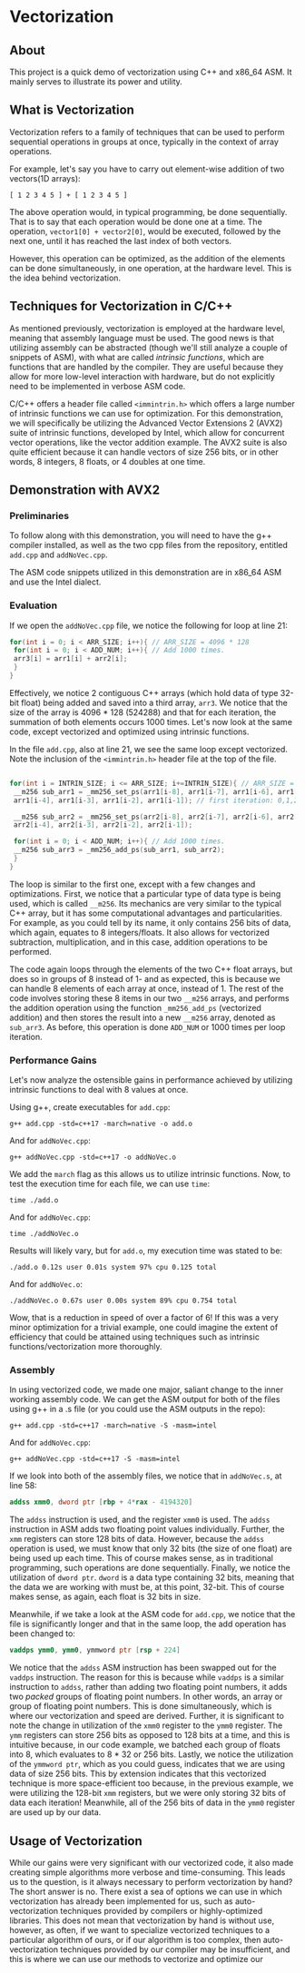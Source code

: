 # Vectorization

## About
This project is a quick demo of vectorization using C++ and x86_64 ASM. It mainly serves to illustrate its power and utility.

## What is Vectorization 
Vectorization refers to a family of techniques that can be used to perform sequential operations in groups at once, typically in the context of array operations. 

For example, let's say you have to carry out element-wise addition of two vectors(1D arrays): 

```[ 1 2 3 4 5 ] + [ 1 2 3 4 5 ]```

The above operation would, in typical programming, be done sequentially. That is to say that each operation would be done one at a time. The operation, ```vector1[0] + vector2[0]```, would be executed, followed by the next one, until it has reached the last index of both vectors. 

However, this operation can be optimized, as the addition of the elements can be done simultaneously, in one operation, at the hardware level. This is the idea behind vectorization. 

## Techniques for Vectorization in C/C++
As mentioned previously, vectorization is employed at the hardware level, meaning that assembly language must be used. The good news is that utilizing assembly can be abstracted (though we'll still analyze a couple of snippets of ASM), with what are called *intrinsic functions*, which are functions that are handled by the compiler. They are useful because they allow for more low-level interaction with hardware, but do not explicitly need to be implemented in verbose ASM code. 

C/C++ offers a header file called ```<immintrin.h>``` which offers a large number of intrinsic functions we can use for optimization. For this demonstration, we will specifically be utilizing the Advanced Vector Extensions 2 (AVX2) suite of intrinsic functions, developed by Intel, which allow for concurrent vector operations, like the vector addition example. The AVX2 suite is also quite efficient because it can handle vectors of size 256 bits, or in other words, 8 integers, 8 floats, or 4 doubles at one time. 

## Demonstration with AVX2

### Preliminaries
To follow along with this demonstration, you will need to have the g++ compiler installed, as well as the two cpp files from the repository, entitled ```add.cpp``` and ```addNoVec.cpp```. 

The ASM code snippets utilized in this demonstration are in x86_64 ASM and use the Intel dialect. 

### Evaluation
If we open the ```addNoVec.cpp``` file, we notice the following for loop at line 21:
```cpp 
for(int i = 0; i < ARR_SIZE; i++){ // ARR_SIZE = 4096 * 128
 for(int i = 0; i < ADD_NUM; i++){ // Add 1000 times.
 arr3[i] = arr1[i] + arr2[i];
 }
}
```
Effectively, we notice 2 contiguous C++ arrays (which hold data of type 32-bit float) being added and saved into a third array, ```arr3```. We notice that the size of the array is 4096 * 128 (524288) and that for each iteration, the summation of both elements occurs 1000 times. Let's now look at the same code, except vectorized and optimized using intrinsic functions. 

In the file ```add.cpp```, also at line 21, we see the same loop except vectorized. Note the inclusion of the ```<immintrin.h>``` header file at the top of the file.

```cpp

for(int i = INTRIN_SIZE; i <= ARR_SIZE; i+=INTRIN_SIZE){ // ARR_SIZE = 4096 * 128
 __m256 sub_arr1 = _mm256_set_ps(arr1[i-8], arr1[i-7], arr1[i-6], arr1[i-5], 
 arr1[i-4], arr1[i-3], arr1[i-2], arr1[i-1]); // first iteration: 0,1,2,3,4,5,6,7...

 __m256 sub_arr2 = _mm256_set_ps(arr2[i-8], arr2[i-7], arr2[i-6], arr2[i-5], 
 arr2[i-4], arr2[i-3], arr2[i-2], arr2[i-1]); 

 for(int i = 0; i < ADD_NUM; i++){ // Add 1000 times. 
 __m256 sub_arr3 = _mm256_add_ps(sub_arr1, sub_arr2);
 }
}
```

The loop is similar to the first one, except with a few changes and optimizations. First, we notice that a particular type of data type is being used, which is called ```__m256```. Its mechanics are very similar to the typical C++ array, but it has some computational advantages and particularities. For example, as you could tell by its name, it only contains 256 bits of data, which again, equates to 8 integers/floats. It also allows for vectorized subtraction, multiplication, and in this case, addition operations to be performed. 

The code again loops through the elements of the two C++ float arrays, but does so in groups of 8 instead of 1- and as expected, this is because we can handle 8 elements of each array at once, instead of 1. The rest of the code involves storing these 8 items in our two ```__m256``` arrays, and performs the addition operation using the function ```_mm256_add_ps``` (vectorized addition) and then stores the result into a new ```__m256``` array, denoted as ```sub_arr3```. As before, this operation is done ```ADD_NUM``` or 1000 times per loop iteration.

### Performance Gains
Let's now analyze the ostensible gains in performance achieved by utilizing intrinsic functions to deal with 8 values at once. 

Using g++, create executables for ```add.cpp```:

```
g++ add.cpp -std=c++17 -march=native -o add.o
```

And for ```addNoVec.cpp```:

```
g++ addNoVec.cpp -std=c++17 -o addNoVec.o 
```

We add the ```march``` flag as this allows us to utilize intrinsic functions. Now, to test the execution time for each file, we can use ```time```:

```
time ./add.o 
```

And for ```addNoVec.cpp```:

```
time ./addNoVec.o 
```

Results will likely vary, but for ```add.o```, my execution time was stated to be:

```./add.o 0.12s user 0.01s system 97% cpu 0.125 total```

And for ```addNoVec.o```:

```./addNoVec.o 0.67s user 0.00s system 89% cpu 0.754 total```

Wow, that is a reduction in speed of over a factor of 6! If this was a very minor optimization for a trivial example, one could imagine the extent of efficiency that could be attained using techniques such as intrinsic functions/vectorization more thoroughly. 

### Assembly 
In using vectorized code, we made one major, saliant change to the inner working assembly code. We can get the ASM output for both of the files using g++ in a .s file (or you could use the ASM outputs in the repo): 

```
g++ add.cpp -std=c++17 -march=native -S -masm=intel
```

And for ```addNoVec.cpp```:

```
g++ addNoVec.cpp -std=c++17 -S -masm=intel 
```

If we look into both of the assembly files, we notice that in ```addNoVec.s```, at line 58: 

```nasm
addss xmm0, dword ptr [rbp + 4*rax - 4194320]
```

The ```addss``` instruction is used, and the register ```xmm0``` is used. The ```addss``` instruction in ASM adds two floating point values individually. Further, the ```xmm``` registers can store 128 bits of data. However, because the ```addss``` operation is used, we must know that only 32 bits (the size of one float) are being used up each time. This of course makes sense, as in traditional programming, such operations are done sequentially. Finally, we notice the utilization of ```dword ptr```. ```dword``` is a data type containing 32 bits, meaning that the data we are working with must be, at this point, 32-bit. This of course makes sense, as again, each float is 32 bits in size. 

Meanwhile, if we take a look at the ASM code for ```add.cpp```, we notice that the file is significantly longer and that in the same loop, the add operation has been changed to: 

```nasm
vaddps ymm0, ymm0, ymmword ptr [rsp + 224]
```

We notice that the ```addss``` ASM instruction has been swapped out for the ```vaddps``` instruction. The reason for this is because while ```vaddps``` is a similar instruction to ```addss```, rather than adding two floating point numbers, it adds two *packed* groups of floating point numbers. In other words, an array or group of floating point numbers. This is done simultaneously, which is where our vectorization and speed are derived. Further, it is significant to note the change in utilization of the ```xmm0``` register to the ```ymm0``` register. The ```ymm``` registers can store 256 bits as opposed to 128 bits at a time, and this is intuitive because, in our code example, we batched each group of floats into 8, which evaluates to 8 * 32 or 256 bits. Lastly, we notice the utilization of the ```ymmword ptr```, which as you could guess, indicates that we are using data of size 256 bits. This by extension indicates that this vectorized technique is more space-efficient too because, in the previous example, we were utilizing the 128-bit ```xmm``` registers, but we were only storing 32 bits of data each iteration! Meanwhile, all of the 256 bits of data in the ```ymm0``` register are used up by our data.

## Usage of Vectorization
While our gains were very significant with our vectorized code, it also made creating simple algorithms more verbose and time-consuming. This leads us to the question, is it always necessary to perform vectorization by hand? The short answer is no. There exist a sea of options we can use in which vectorization has already been implemented for us, such as auto-vectorization techniques provided by compilers or highly-optimized libraries. This does not mean that vectorization by hand is without use, however, as often, if we want to specialize vectorized techniques to a particular algorithm of ours, or if our algorithm is too complex, then auto-vectorization techniques provided by our compiler may be insufficient, and this is where we can use our methods to vectorize and optimize our 
